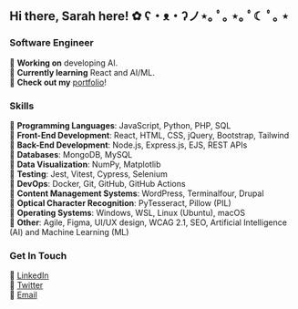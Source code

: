 ## Hi there, Sarah here! ✿ ʕ・ᴥ・ʔノ⋆｡ ﾟ｡ ⋆｡ ﾟ☾ ﾟ｡ ⋆

### Software Engineer
🌷 **Working on** developing AI.
<br> 🌷 **Currently learning** React and AI/ML.
<br> 🌷 **Check out my** <a href="https://xsarahyu.github.io/portfolio" target="_blank">portfolio</a>!

### Skills
🌼 **Programming Languages**: JavaScript, Python, PHP, SQL
<br> 🌼 **Front-End Development**: React, HTML, CSS, jQuery, Bootstrap, Tailwind
<br> 🌼 **Back-End Development**: Node.js, Express.js, EJS, REST APIs
<br> 🌼 **Databases**: MongoDB, MySQL
<br> 🌼 **Data Visualization**: NumPy, Matplotlib
<br> 🌼 **Testing**: Jest, Vitest, Cypress, Selenium
<br> 🌼 **DevOps**: Docker, Git, GitHub, GitHub Actions
<br> 🌼 **Content Management Systems**: WordPress, Terminalfour, Drupal
<br> 🌼 **Optical Character Recognition**: PyTesseract, Pillow (PIL)
<br> 🌼 **Operating Systems**: Windows, WSL, Linux (Ubuntu), macOS
<br> 🌼 **Other**: Agile, Figma, UI/UX design, WCAG 2.1, SEO, Artificial Intelligence (AI) and Machine Learning (ML)

### Get In Touch
🌸 <a href="https://linkedin.com/in/xsarahyu" target="_blank">LinkedIn</a>
<br> 🌸 <a href="https://twitter.com/xsarahyu" target="_blank">Twitter</a>
<br> 🌸 <a href="mailto:xsarahyu@gmail.com" target="_blank">Email</a>
